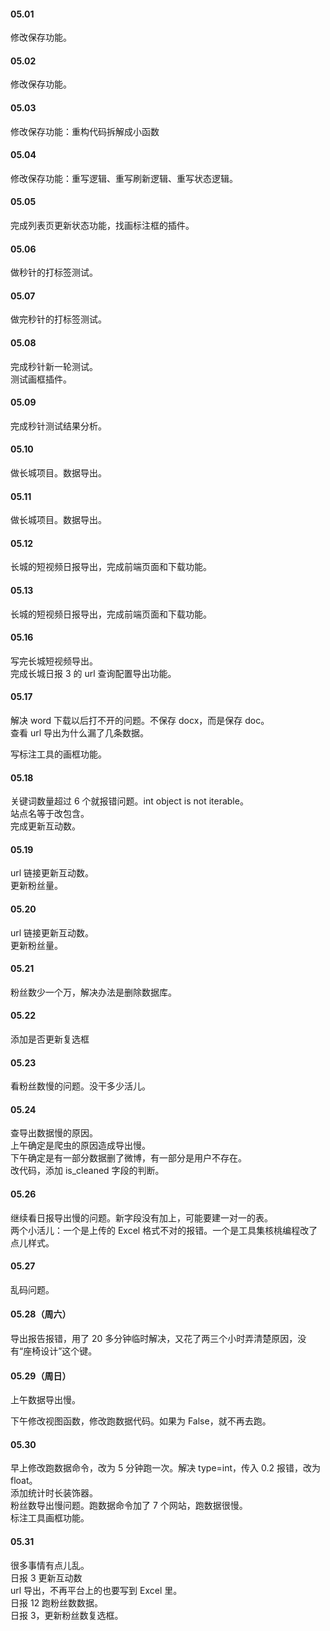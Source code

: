 
#### 05.01  

修改保存功能。   


#### 05.02  

修改保存功能。   


#### 05.03  

修改保存功能：重构代码拆解成小函数


#### 05.04  

修改保存功能：重写逻辑、重写刷新逻辑、重写状态逻辑。    


#### 05.05  

完成列表页更新状态功能，找画标注框的插件。    


#### 05.06    

做秒针的打标签测试。    


#### 05.07    

做完秒针的打标签测试。    


#### 05.08    

完成秒针新一轮测试。    
测试画框插件。   


#### 05.09  

完成秒针测试结果分析。   


#### 05.10   

做长城项目。数据导出。    


#### 05.11   

做长城项目。数据导出。    


#### 05.12   

长城的短视频日报导出，完成前端页面和下载功能。    


#### 05.13  

长城的短视频日报导出，完成前端页面和下载功能。    


#### 05.16    

写完长城短视频导出。   
完成长城日报 3 的 url 查询配置导出功能。    


#### 05.17   

解决 word 下载以后打不开的问题。不保存 docx，而是保存 doc。     
查看 url 导出为什么漏了几条数据。    

写标注工具的画框功能。    


#### 05.18   

关键词数量超过 6 个就报错问题。int object is not iterable。   
站点名等于改包含。    
完成更新互动数。    


#### 05.19   

url 链接更新互动数。    
更新粉丝量。    


#### 05.20   

url 链接更新互动数。    
更新粉丝量。    


#### 05.21   

粉丝数少一个万，解决办法是删除数据库。    


#### 05.22  

添加是否更新复选框   


#### 05.23    

看粉丝数慢的问题。没干多少活儿。   


#### 05.24   

查导出数据慢的原因。   
上午确定是爬虫的原因造成导出慢。    
下午确定是有一部分数据删了微博，有一部分是用户不存在。   
改代码，添加 is_cleaned 字段的判断。   


#### 05.26   

继续看日报导出慢的问题。新字段没有加上，可能要建一对一的表。    
两个小活儿：一个是上传的 Excel 格式不对的报错。一个是工具集核桃编程改了点儿样式。     


#### 05.27   

乱码问题。     


#### 05.28（周六）    

导出报告报错，用了 20 多分钟临时解决，又花了两三个小时弄清楚原因，没有“座椅设计”这个键。   


#### 05.29（周日）    

上午数据导出慢。    

下午修改视图函数，修改跑数据代码。如果为 False，就不再去跑。     


#### 05.30   

早上修改跑数据命令，改为 5 分钟跑一次。解决 type=int，传入 0.2 报错，改为 float。     
添加统计时长装饰器。     
粉丝数导出慢问题。跑数据命令加了 7 个网站，跑数据很慢。   
标注工具画框功能。    


#### 05.31   

很多事情有点儿乱。   
日报 3 更新互动数   
url 导出，不再平台上的也要写到 Excel 里。   
日报 12 跑粉丝数数据。   
日报 3，更新粉丝数复选框。   


